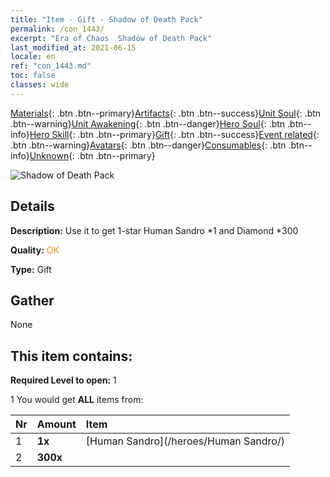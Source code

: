 ```yaml
---
title: "Item - Gift - Shadow of Death Pack"
permalink: /con_1443/
excerpt: "Era of Chaos  Shadow of Death Pack"
last_modified_at: 2021-06-15
locale: en
ref: "con_1443.md"
toc: false
classes: wide
---
```

 [Materials](/Items/){: .btn .btn--primary}[Artifacts](/Items/Artifacts/){: .btn .btn--success}[Unit Soul](/Items/UnitSoul/){: .btn .btn--warning}[Unit Awakening](/Items/UnitAwakening/){: .btn .btn--danger}[Hero Soul](/Items/HeroSoul/){: .btn .btn--info}[Hero Skill](/Items/HeroSkill/){: .btn .btn--primary}[Gift](/Items/Gift/){: .btn .btn--success}[Event related](/Items/Events/){: .btn .btn--warning}[Avatars](/Items/Avatars/){: .btn .btn--danger}[Consumables](/Items/Consumables/){: .btn .btn--info}[Unknown](/Items/Unknown/){: .btn .btn--primary}

 ![Shadow of Death Pack](/images/t/i_907057.png)

## Details
 **Description:** Use it to get 1-star Human Sandro *1 and Diamond *300

 **Quality:** <span style="color: #FF8C00">OK</span>

 **Type:** Gift

## Gather

  None

## This item contains:

 **Required Level to open:** 1

 1 You would get **ALL** items  from:

  | Nr | Amount |     Item    |
  |:---|:-------|:------------|
  | 1 |  **1x** | [Human Sandro](/heroes/Human Sandro/) |  | 
  | 2 |  **300x** | <i class="fas fa-gem"/> |  | 
